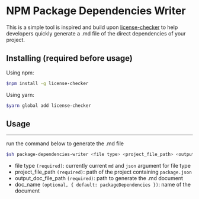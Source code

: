 # NPM Package Dependencies Writer

This is a simple tool is inspired and build upon [license-checker](https://www.npmjs.com/package/license-checker) to help developers quickly generate a .md file of the direct dependencies of your project.

## Installing (required before usage)

Using npm:

```bash
$npm install -g license-checker
```

Using yarn:

```bash
$yarn global add license-checker
```

## Usage

---

run the command below to generate the .md file

```bash
$sh package-dependencies-writer <file type> <project_file_path> <output_doc_file_path> <doc_name>
```

- file type `(required)`: currently current `md` and `json` argument for file type
- project_file_path `(required)`: path of the project containing `package.json`
- output_doc_file_path `(required)`: path to generate the .md document
- doc_name `(optional, { default: packageDependencies })`: name of the document
